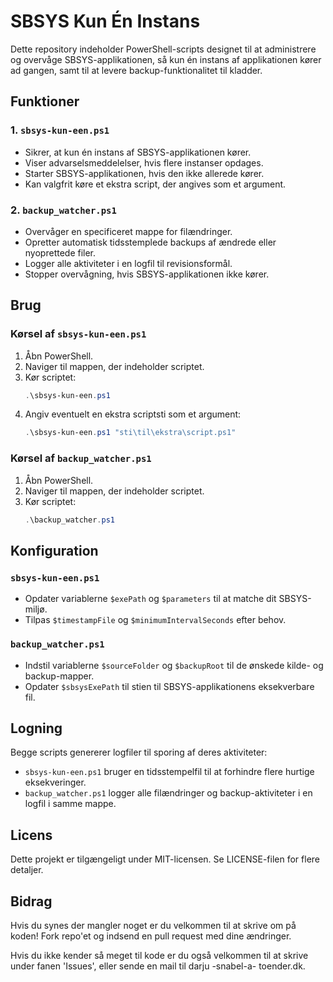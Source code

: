# SBSYS Kun Én Instans

Dette repository indeholder PowerShell-scripts designet til at administrere og overvåge SBSYS-applikationen, så kun én instans af applikationen kører ad gangen, samt til at levere backup-funktionalitet til kladder.

## Funktioner

### 1. `sbsys-kun-een.ps1`
- Sikrer, at kun én instans af SBSYS-applikationen kører.
- Viser advarselsmeddelelser, hvis flere instanser opdages.
- Starter SBSYS-applikationen, hvis den ikke allerede kører.
- Kan valgfrit køre et ekstra script, der angives som et argument.

### 2. `backup_watcher.ps1`
- Overvåger en specificeret mappe for filændringer.
- Opretter automatisk tidsstemplede backups af ændrede eller nyoprettede filer.
- Logger alle aktiviteter i en logfil til revisionsformål.
- Stopper overvågning, hvis SBSYS-applikationen ikke kører.

## Brug

### Kørsel af `sbsys-kun-een.ps1`
1. Åbn PowerShell.
2. Naviger til mappen, der indeholder scriptet.
3. Kør scriptet:
   ```powershell
   .\sbsys-kun-een.ps1
   ```
4. Angiv eventuelt en ekstra scriptsti som et argument:
   ```powershell
   .\sbsys-kun-een.ps1 "sti\til\ekstra\script.ps1"
   ```

### Kørsel af `backup_watcher.ps1`
1. Åbn PowerShell.
2. Naviger til mappen, der indeholder scriptet.
3. Kør scriptet:
   ```powershell
   .\backup_watcher.ps1
   ```

## Konfiguration

### `sbsys-kun-een.ps1`
- Opdater variablerne `$exePath` og `$parameters` til at matche dit SBSYS-miljø.
- Tilpas `$timestampFile` og `$minimumIntervalSeconds` efter behov.

### `backup_watcher.ps1`
- Indstil variablerne `$sourceFolder` og `$backupRoot` til de ønskede kilde- og backup-mapper.
- Opdater `$sbsysExePath` til stien til SBSYS-applikationens eksekverbare fil.

## Logning

Begge scripts genererer logfiler til sporing af deres aktiviteter:
- `sbsys-kun-een.ps1` bruger en tidsstempelfil til at forhindre flere hurtige eksekveringer.
- `backup_watcher.ps1` logger alle filændringer og backup-aktiviteter i en logfil i samme mappe.

## Licens

Dette projekt er tilgængeligt under MIT-licensen. Se LICENSE-filen for flere detaljer.

## Bidrag

Hvis du synes der mangler noget er du velkommen til at skrive om på koden! Fork repo'et og indsend en pull request med dine ændringer.

Hvis du ikke kender så meget til kode er du også velkommen til at skrive under fanen 'Issues', eller sende en mail til darju -snabel-a- toender.dk.